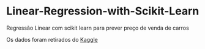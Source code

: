 # Linear-Regression-with-Scikit-Learn
Regressão Linear com scikit learn para prever preço de venda de carros

Os dados foram retirados do [Kaggle](https://www.kaggle.com/nehalbirla/vehicle-dataset-from-cardekho?ref=hackernoon.com&select=Car+details+v3.csv)
